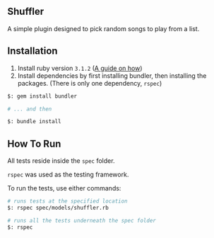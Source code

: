 ## Shuffler
A simple plugin designed to pick random songs to play from a list.

## Installation

1. Install ruby version `3.1.2` ([A guide on how](https://www.ruby-lang.org/en/documentation/installation/))
2. Install dependencies by first installing bundler, then installing the packages. (There is only one dependency, `rspec`)
```bash
$: gem install bundler

# ... and then

$: bundle install
```

## How To Run
All tests reside inside the `spec` folder.

`rspec` was used as the testing framework.

To run the tests, use either commands:
```bash
# runs tests at the specified location
$: rspec spec/models/shuffler.rb

# runs all the tests underneath the spec folder
$: rspec
```
